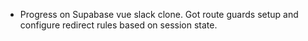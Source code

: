 ---
---

- Progress on Supabase vue slack clone. Got route guards setup and configure redirect rules based on session state.
